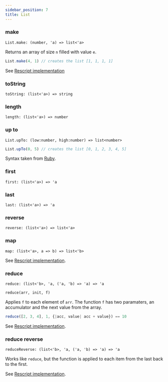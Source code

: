 ```yaml
---
sidebar_position: 7
title: List
---
```


### make
```
List.make: (number, 'a) => list<'a>
```
Returns an array of size ``n`` filled with value ``e``. 

```js
List.make(4, 1) // creates the list [1, 1, 1, 1]
```

See [Rescript implementation](https://rescript-lang.org/docs/manual/latest/api/belt/array#make)

### toString
```
toString: (list<'a>) => string
```

### length
```
length: (list<'a>) => number
```

### up to
```
List.upTo: (low:number, high:number) => list<number>
```
```js
List.upTo(0, 5) // creates the list [0, 1, 2, 3, 4, 5]
```

Syntax taken from [Ruby](https://apidock.com/ruby/v2_5_5/Integer/upto). 

### first
```
first: (list<'a>) => 'a
```

### last
```
last: (list<'a>) => 'a
```

### reverse
```
reverse: (list<'a>) => list<'a>
```

### map
```
map: (list<'a>, a => b) => list<'b>
```

See [Rescript implementation](https://rescript-lang.org/docs/manual/latest/api/belt/array#map).

### reduce
```
reduce: (list<'b>, 'a, ('a, 'b) => 'a) => 'a 
```
``reduce(arr, init, f)``

Applies ``f`` to each element of ``arr``. The function ``f`` has two paramaters, an accumulator and the next value from the array.

```js
reduce([2, 3, 4], 1, {|acc, value| acc + value}) == 10
```

See [Rescript implementation](https://rescript-lang.org/docs/manual/latest/api/belt/array#reduce).

### reduce reverse
```
reduceReverse: (list<'b>, 'a, ('a, 'b) => 'a) => 'a 
```

Works like ``reduce``, but the function is applied to each item from the last back to the first.

See [Rescript implementation](https://rescript-lang.org/docs/manual/latest/api/belt/array#reducereverse).